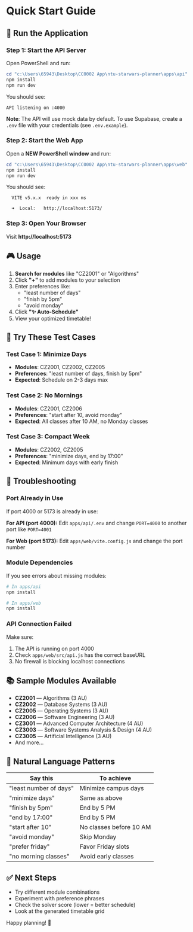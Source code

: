# Quick Start Guide

## 🚀 Run the Application

### Step 1: Start the API Server

Open PowerShell and run:

```powershell
cd "c:\Users\65943\Desktop\CC0002 App\ntu-starwars-planner\apps\api"
npm install
npm run dev
```

You should see:
```
API listening on :4000
```

**Note**: The API will use mock data by default. To use Supabase, create a `.env` file with your credentials (see `.env.example`).

### Step 2: Start the Web App

Open a **NEW PowerShell window** and run:

```powershell
cd "c:\Users\65943\Desktop\CC0002 App\ntu-starwars-planner\apps\web"
npm install
npm run dev
```

You should see:
```
  VITE v5.x.x  ready in xxx ms

  ➜  Local:   http://localhost:5173/
```

### Step 3: Open Your Browser

Visit **http://localhost:5173**

## 🎮 Usage

1. **Search for modules** like "CZ2001" or "Algorithms"
2. Click **"+"** to add modules to your selection
3. Enter preferences like:
   - "least number of days"
   - "finish by 5pm"
   - "avoid monday"
4. Click **"✨ Auto-Schedule"**
5. View your optimized timetable!

## 🧪 Try These Test Cases

### Test Case 1: Minimize Days
- **Modules**: CZ2001, CZ2002, CZ2005
- **Preferences**: "least number of days, finish by 5pm"
- **Expected**: Schedule on 2-3 days max

### Test Case 2: No Mornings
- **Modules**: CZ2001, CZ2006
- **Preferences**: "start after 10, avoid monday"
- **Expected**: All classes after 10 AM, no Monday classes

### Test Case 3: Compact Week
- **Modules**: CZ2002, CZ2005
- **Preferences**: "minimize days, end by 17:00"
- **Expected**: Minimum days with early finish

## 🔧 Troubleshooting

### Port Already in Use

If port 4000 or 5173 is already in use:

**For API (port 4000):**
Edit `apps/api/.env` and change `PORT=4000` to another port like `PORT=4001`

**For Web (port 5173):**
Edit `apps/web/vite.config.js` and change the port number

### Module Dependencies

If you see errors about missing modules:

```powershell
# In apps/api
npm install

# In apps/web
npm install
```

### API Connection Failed

Make sure:
1. The API is running on port 4000
2. Check `apps/web/src/api.js` has the correct baseURL
3. No firewall is blocking localhost connections

## 📚 Sample Modules Available

- **CZ2001** — Algorithms (3 AU)
- **CZ2002** — Database Systems (3 AU)
- **CZ2005** — Operating Systems (3 AU)
- **CZ2006** — Software Engineering (3 AU)
- **CZ3001** — Advanced Computer Architecture (4 AU)
- **CZ3003** — Software Systems Analysis & Design (4 AU)
- **CZ3005** — Artificial Intelligence (3 AU)
- And more...

## 🎯 Natural Language Patterns

| Say this | To achieve |
|----------|------------|
| "least number of days" | Minimize campus days |
| "minimize days" | Same as above |
| "finish by 5pm" | End by 5 PM |
| "end by 17:00" | End by 5 PM |
| "start after 10" | No classes before 10 AM |
| "avoid monday" | Skip Monday |
| "prefer friday" | Favor Friday slots |
| "no morning classes" | Avoid early classes |

## ✅ Next Steps

- Try different module combinations
- Experiment with preference phrases
- Check the solver score (lower = better schedule)
- Look at the generated timetable grid

Happy planning! 🌟
